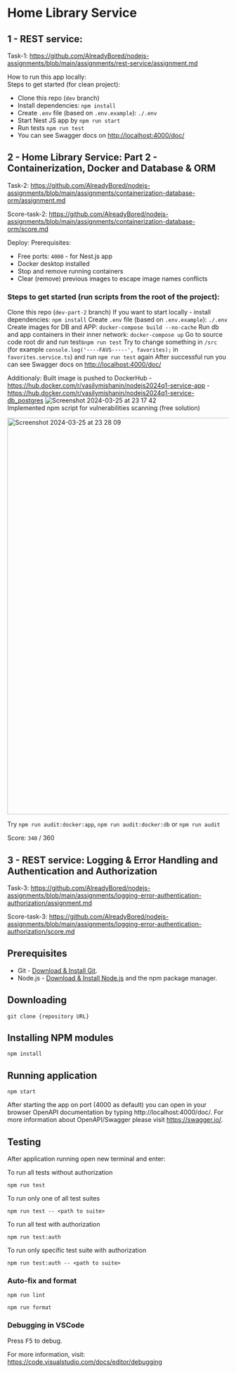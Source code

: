 # Home Library Service

## 1 - REST service:

Task-1: https://github.com/AlreadyBored/nodejs-assignments/blob/main/assignments/rest-service/assignment.md

How to run this app locally:  
 Steps to get started (for clean project):

- Clone this repo (`dev` branch)
- Install dependencies: `npm install`
- Create `.env` file (based on `.env.example`): `./.env`
- Start Nest JS app by `npm run start`
- Run tests `npm run test`
- You can see Swagger docs on [http://localhost:4000/doc/](http://localhost:4000/doc/)

## 2 - Home Library Service: Part 2 - Containerization, Docker and Database & ORM

Task-2: https://github.com/AlreadyBored/nodejs-assignments/blob/main/assignments/containerization-database-orm/assignment.md

Score-task-2: https://github.com/AlreadyBored/nodejs-assignments/blob/main/assignments/containerization-database-orm/score.md

Deploy:
Prerequisites:

- Free ports: `4000` - for Nest.js app
- Docker desktop installed
- Stop and remove running containers
- Clear (remove) previous images to escape image names conflicts

### Steps to get started (run scripts from the root of the project):

Clone this repo (`dev-part-2` branch)
If you want to start locally - install dependencies: `npm install`
Create `.env` file (based on `.env.example`): `./.env`
Create images for DB and APP: `docker-compose build --no-cache`
Run db and app containers in their inner network: `docker-compose up`
Go to source code root dir and run tests`npm run test`
Try to change something in `/src` (for example `console.log('----FAVS-----', favorites);` in `favorites.service.ts`) and run `npm run test` again
After successful run you can see Swagger docs on [http://localhost:4000/doc/](http://localhost:4000/doc/)

Additionaly:
Built image is pushed to DockerHub - https://hub.docker.com/r/vasilymishanin/nodejs2024q1-service-app - https://hub.docker.com/r/vasilymishanin/nodejs2024q1-service-db_postgres
![Screenshot 2024-03-25 at 23 17 42](https://github.com/vasily-mishanin/nodejs2024Q1-service/assets/58665427/1454bd5d-a3f5-4d33-a13b-bb121aa3d759)  
Implemented npm script for vulnerabilities scanning (free solution)

<img width="902" alt="Screenshot 2024-03-25 at 23 28 09" src="https://github.com/vasily-mishanin/nodejs2024Q1-service/assets/58665427/3ff0f5f8-1c37-441d-8b7a-0df919daa7a0">

Try `npm run audit:docker:app`, `npm run audit:docker:db` or `npm run audit`

Score: `340` / 360

## 3 - REST service: Logging & Error Handling and Authentication and Authorization

Task-3: https://github.com/AlreadyBored/nodejs-assignments/blob/main/assignments/logging-error-authentication-authorization/assignment.md

Score-task-3: https://github.com/AlreadyBored/nodejs-assignments/blob/main/assignments/logging-error-authentication-authorization/score.md

## Prerequisites

- Git - [Download & Install Git](https://git-scm.com/downloads).
- Node.js - [Download & Install Node.js](https://nodejs.org/en/download/) and the npm package manager.

## Downloading

```
git clone {repository URL}
```

## Installing NPM modules

```
npm install
```

## Running application

```
npm start
```

After starting the app on port (4000 as default) you can open
in your browser OpenAPI documentation by typing http://localhost:4000/doc/.
For more information about OpenAPI/Swagger please visit https://swagger.io/.

## Testing

After application running open new terminal and enter:

To run all tests without authorization

```
npm run test
```

To run only one of all test suites

```
npm run test -- <path to suite>
```

To run all test with authorization

```
npm run test:auth
```

To run only specific test suite with authorization

```
npm run test:auth -- <path to suite>
```

### Auto-fix and format

```
npm run lint
```

```
npm run format
```

### Debugging in VSCode

Press <kbd>F5</kbd> to debug.

For more information, visit: https://code.visualstudio.com/docs/editor/debugging
